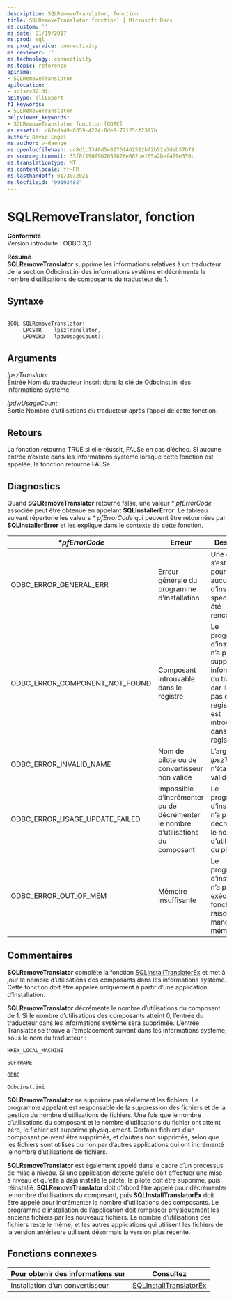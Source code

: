 ```yaml
---
description: SQLRemoveTranslator, fonction
title: SQLRemoveTranslator fonction) | Microsoft Docs
ms.custom: ''
ms.date: 01/19/2017
ms.prod: sql
ms.prod_service: connectivity
ms.reviewer: ''
ms.technology: connectivity
ms.topic: reference
apiname:
- SQLRemoveTranslator
apilocation:
- sqlsrv32.dll
apitype: dllExport
f1_keywords:
- SQLRemoveTranslator
helpviewer_keywords:
- SQLRemoveTranslator function [ODBC]
ms.assetid: c6feda49-0359-4224-8de9-77125cf2397b
author: David-Engel
ms.author: v-daenge
ms.openlocfilehash: cc8d1c7340d548276f462512bf2b52a3deb37b79
ms.sourcegitcommit: 33f0f190f962059826e002be165a2bef4f9e350c
ms.translationtype: MT
ms.contentlocale: fr-FR
ms.lasthandoff: 01/30/2021
ms.locfileid: "99192482"
---
```

# <a name="sqlremovetranslator-function"></a>SQLRemoveTranslator, fonction
**Conformité**  
 Version introduite : ODBC 3,0  
  
 **Résumé**  
 **SQLRemoveTranslator** supprime les informations relatives à un traducteur de la section Odbcinst.ini des informations système et décrémente le nombre d’utilisations de composants du traducteur de 1.  
  
## <a name="syntax"></a>Syntaxe  
  
```cpp  
  
BOOL SQLRemoveTranslator(  
     LPCSTR    lpszTranslator,  
     LPDWORD   lpdwUsageCount);  
```  
  
## <a name="arguments"></a>Arguments  
 *lpszTranslator*  
 Entrée Nom du traducteur inscrit dans la clé de Odbcinst.ini des informations système.  
  
 *lpdwUsageCount*  
 Sortie Nombre d’utilisations du traducteur après l’appel de cette fonction.  
  
## <a name="returns"></a>Retours  
 La fonction retourne TRUE si elle réussit, FALSe en cas d’échec. Si aucune entrée n’existe dans les informations système lorsque cette fonction est appelée, la fonction retourne FALSe.  
  
## <a name="diagnostics"></a>Diagnostics  
 Quand **SQLRemoveTranslator** retourne false, une valeur *\* pfErrorCode* associée peut être obtenue en appelant **SQLInstallerError**. Le tableau suivant répertorie les valeurs *\* pfErrorCode* qui peuvent être retournées par **SQLInstallerError** et les explique dans le contexte de cette fonction.  
  
|*\*pfErrorCode*|Erreur|Description|  
|---------------------|-----------|-----------------|  
|ODBC_ERROR_GENERAL_ERR|Erreur générale du programme d’installation|Une erreur s’est produite pour laquelle aucune erreur d’installation spécifique n’a été rencontrée.|  
|ODBC_ERROR_COMPONENT_NOT_FOUND|Composant introuvable dans le registre|Le programme d’installation n’a pas pu supprimer les informations du traducteur, car il n’existait pas dans le registre ou est introuvable dans le registre.|  
|ODBC_ERROR_INVALID_NAME|Nom de pilote ou de convertisseur non valide|L’argument *lpszTranslator* n’était pas valide.|  
|ODBC_ERROR_USAGE_UPDATE_FAILED|Impossible d’incrémenter ou de décrémenter le nombre d’utilisations du composant|Le programme d’installation n’a pas pu décrémenter le nombre d’utilisations du pilote.|  
|ODBC_ERROR_OUT_OF_MEM|Mémoire insuffisante|Le programme d’installation n’a pas pu exécuter la fonction en raison d’un manque de mémoire.|  
  
## <a name="comments"></a>Commentaires  
 **SQLRemoveTranslator** complète la fonction [SQLInstallTranslatorEx](../../../odbc/reference/syntax/sqlinstalltranslatorex-function.md) et met à jour le nombre d’utilisations des composants dans les informations système. Cette fonction doit être appelée uniquement à partir d’une application d’installation.  
  
 **SQLRemoveTranslator** décrémente le nombre d’utilisations du composant de 1. Si le nombre d’utilisations des composants atteint 0, l’entrée du traducteur dans les informations système sera supprimée. L’entrée Translator se trouve à l’emplacement suivant dans les informations système, sous le nom du traducteur :  
  
 `HKEY_LOCAL_MACHINE`  
  
 `SOFTWARE`  
  
 `ODBC`  
  
 `Odbcinst.ini`  
  
 **SQLRemoveTranslator** ne supprime pas réellement les fichiers. Le programme appelant est responsable de la suppression des fichiers et de la gestion du nombre d’utilisations de fichiers. Une fois que le nombre d’utilisations du composant et le nombre d’utilisations du fichier ont atteint zéro, le fichier est supprimé physiquement. Certains fichiers d’un composant peuvent être supprimés, et d’autres non supprimés, selon que les fichiers sont utilisés ou non par d’autres applications qui ont incrémenté le nombre d’utilisations de fichiers.  
  
 **SQLRemoveTranslator** est également appelé dans le cadre d’un processus de mise à niveau. Si une application détecte qu’elle doit effectuer une mise à niveau et qu’elle a déjà installé le pilote, le pilote doit être supprimé, puis réinstallé. **SQLRemoveTranslator** doit d’abord être appelé pour décrémenter le nombre d’utilisations du composant, puis **SQLInstallTranslatorEx** doit être appelé pour incrémenter le nombre d’utilisations des composants. Le programme d’installation de l’application doit remplacer physiquement les anciens fichiers par les nouveaux fichiers. Le nombre d’utilisations des fichiers reste le même, et les autres applications qui utilisent les fichiers de la version antérieure utilisent désormais la version plus récente.  
  
## <a name="related-functions"></a>Fonctions connexes  
  
|Pour obtenir des informations sur|Consultez|  
|---------------------------|---------|  
|Installation d’un convertisseur|[SQLInstallTranslatorEx](../../../odbc/reference/syntax/sqlinstalltranslatorex-function.md)|
